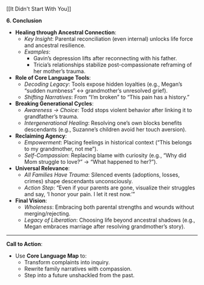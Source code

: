 [[It Didn't Start With You]]

**6. Conclusion**

- **Healing through Ancestral Connection**:
    - _Key Insight_: Parental reconciliation (even internal) unlocks life force and ancestral resilience.
    - _Examples_:
        - Gavin’s depression lifts after reconnecting with his father.
        - Tricia’s relationships stabilize post-compassionate reframing of her mother’s trauma.
- **Role of Core Language Tools**:
    - _Decoding Legacy_: Tools expose hidden loyalties (e.g., Megan’s “sudden numbness” ↔ grandmother’s unresolved grief).
    - _Shifting Narratives_: From “I’m broken” to “This pain has a history.”
- **Breaking Generational Cycles**:
    - _Awareness → Choice_: Todd stops violent behavior after linking it to grandfather’s trauma.
    - _Intergenerational Healing_: Resolving one’s own blocks benefits descendants (e.g., Suzanne’s children avoid her touch aversion).
- **Reclaiming Agency**:
    - _Empowerment_: Placing feelings in historical context (“This belongs to my grandmother, not me”).
    - _Self-Compassion_: Replacing blame with curiosity (e.g., “Why did Mom struggle to love?” → “What happened to her?”).
- **Universal Relevance**:
    - _All Families Have Trauma_: Silenced events (adoptions, losses, crimes) shape descendants unconsciously.
    - _Action Step_: “Even if your parents are gone, visualize their struggles and say, ‘I honor your pain. I let it rest now.’”
- **Final Vision**:
    - _Wholeness_: Embracing both parental strengths and wounds without merging/rejecting.
    - _Legacy of Liberation_: Choosing life beyond ancestral shadows (e.g., Megan embraces marriage after resolving grandmother’s story).

---

**Call to Action**:

- Use **Core Language Map** to:
    - Transform complaints into inquiry.
    - Rewrite family narratives with compassion.
    - Step into a future unshackled from the past.